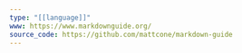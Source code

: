 ```yaml
---
type: "[[language]]"
www: https://www.markdownguide.org/
source_code: https://github.com/mattcone/markdown-guide
---
```

